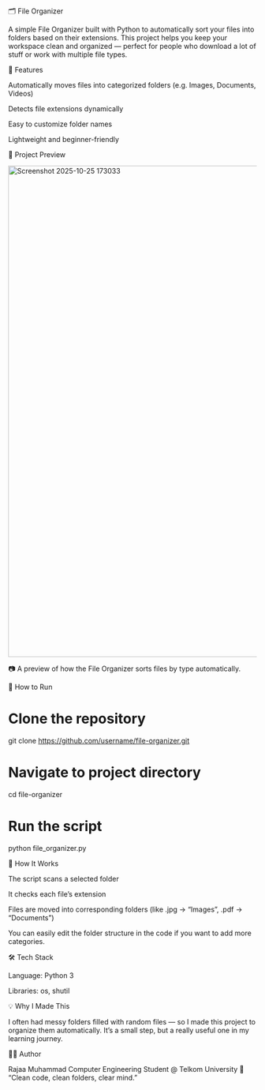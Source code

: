 🗂️ File Organizer

A simple File Organizer built with Python to automatically sort your files into folders based on their extensions.
This project helps you keep your workspace clean and organized — perfect for people who download a lot of stuff or work with multiple file types.

🧩 Features

Automatically moves files into categorized folders (e.g. Images, Documents, Videos)

Detects file extensions dynamically

Easy to customize folder names

Lightweight and beginner-friendly

📸 Project Preview



<img width="1449" height="996" alt="Screenshot 2025-10-25 173033" src="https://github.com/user-attachments/assets/e6293061-c83b-467f-b280-347493860fc1" />



📷 A preview of how the File Organizer sorts files by type automatically.

🚀 How to Run
# Clone the repository
git clone https://github.com/username/file-organizer.git

# Navigate to project directory
cd file-organizer

# Run the script
python file_organizer.py

🧠 How It Works

The script scans a selected folder

It checks each file’s extension

Files are moved into corresponding folders (like .jpg → “Images”, .pdf → “Documents”)

You can easily edit the folder structure in the code if you want to add more categories.

🛠️ Tech Stack

Language: Python 3

Libraries: os, shutil

💡 Why I Made This

I often had messy folders filled with random files — so I made this project to organize them automatically.
It’s a small step, but a really useful one in my learning journey.

👨‍💻 Author

Rajaa Muhammad
Computer Engineering Student @ Telkom University
💬 “Clean code, clean folders, clear mind.”
